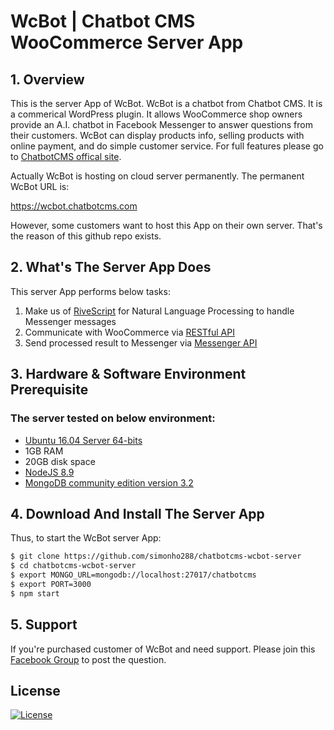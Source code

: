 # WcBot | Chatbot CMS WooCommerce Server App

## 1. Overview

This is the server App of WcBot. WcBot is a chatbot from Chatbot CMS. It is a commerical WordPress plugin. It allows WooCommerce shop owners provide an A.I. chatbot in Facebook Messenger to answer questions from their customers. WcBot can display products info, selling products with online payment, and do simple customer service. For full features please go to [ChatbotCMS offical site](https://chatbotcms.com).

Actually WcBot is hosting on cloud server permanently. The permanent WcBot URL is:

https://wcbot.chatbotcms.com

However, some customers want to host this App on their own server. That's the reason of this github repo exists.

## 2. What's The Server App Does

This server App performs below tasks:

1. Make us of [RiveScript](https://www.rivescript.com/) for Natural Language Processing to handle Messenger messages
2. Communicate with WooCommerce via [RESTful API](https://woocommerce.github.io/woocommerce-rest-api-docs/)
3. Send processed result to Messenger via [Messenger API](https://developers.facebook.com/docs/messenger-platform/)

## 3. Hardware & Software Environment Prerequisite

### The server tested on below environment:

- [Ubuntu 16.04 Server 64-bits](https://www.ubuntu.com/download/server)
- 1GB RAM
- 20GB disk space
- [NodeJS 8.9](https://nodejs.org/en/download/)
- [MongoDB community edition version 3.2](https://docs.mongodb.com/manual/installation/)

## 4. Download And Install The Server App

Thus, to start the WcBot server App:

```bash
$ git clone https://github.com/simonho288/chatbotcms-wcbot-server
$ cd chatbotcms-wcbot-server
$ export MONGO_URL=mongodb://localhost:27017/chatbotcms
$ export PORT=3000
$ npm start
```

## 5. Support

If you're purchased customer of WcBot and need support. Please join this [Facebook Group](https://www.facebook.com/groups/chatbotcms.wcbot/?source_id=131279084162186) to post the question.

## License

[![License](https://img.shields.io/badge/License-Apache%202.0-blue.svg)](https://opensource.org/licenses/Apache-2.0)
